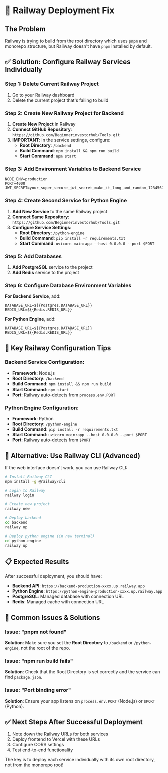 # 🚨 Railway Deployment Fix

## The Problem
Railway is trying to build from the root directory which uses `pnpm` and monorepo structure, but Railway doesn't have `pnpm` installed by default.

## ✅ Solution: Configure Railway Services Individually

### Step 1: Delete Current Railway Project
1. Go to your Railway dashboard
2. Delete the current project that's failing to build

### Step 2: Create New Railway Project for Backend

1. **Create New Project** in Railway
2. **Connect GitHub Repository**: `https://github.com/Beginnerinvestorhub/Tools.git`
3. **IMPORTANT**: In the service settings, configure:
   - **Root Directory**: `/backend`
   - **Build Command**: `npm install && npm run build`
   - **Start Command**: `npm start`

### Step 3: Add Environment Variables to Backend Service

```
NODE_ENV=production
PORT=4000
JWT_SECRET=your_super_secure_jwt_secret_make_it_long_and_random_123456789
```

### Step 4: Create Second Service for Python Engine

1. **Add New Service** to the same Railway project
2. **Connect Same Repository**: `https://github.com/Beginnerinvestorhub/Tools.git`
3. **Configure Service Settings**:
   - **Root Directory**: `/python-engine`
   - **Build Command**: `pip install -r requirements.txt`
   - **Start Command**: `uvicorn main:app --host 0.0.0.0 --port $PORT`

### Step 5: Add Databases

1. **Add PostgreSQL** service to the project
2. **Add Redis** service to the project

### Step 6: Configure Database Environment Variables

**For Backend Service**, add:
```
DATABASE_URL=${{Postgres.DATABASE_URL}}
REDIS_URL=${{Redis.REDIS_URL}}
```

**For Python Engine**, add:
```
DATABASE_URL=${{Postgres.DATABASE_URL}}
REDIS_URL=${{Redis.REDIS_URL}}
```

## 🎯 Key Railway Configuration Tips

### Backend Service Configuration:
- **Framework**: Node.js
- **Root Directory**: `/backend`
- **Build Command**: `npm install && npm run build`
- **Start Command**: `npm start`
- **Port**: Railway auto-detects from `process.env.PORT`

### Python Engine Configuration:
- **Framework**: Python
- **Root Directory**: `/python-engine`
- **Build Command**: `pip install -r requirements.txt`
- **Start Command**: `uvicorn main:app --host 0.0.0.0 --port $PORT`
- **Port**: Railway auto-detects from `$PORT`

## 🔧 Alternative: Use Railway CLI (Advanced)

If the web interface doesn't work, you can use Railway CLI:

```bash
# Install Railway CLI
npm install -g @railway/cli

# Login to Railway
railway login

# Create new project
railway new

# Deploy backend
cd backend
railway up

# Deploy python engine (in new terminal)
cd python-engine
railway up
```

## 📋 Expected Results

After successful deployment, you should have:
- **Backend API**: `https://backend-production-xxxx.up.railway.app`
- **Python Engine**: `https://python-engine-production-xxxx.up.railway.app`
- **PostgreSQL**: Managed database with connection URL
- **Redis**: Managed cache with connection URL

## 🚨 Common Issues & Solutions

### Issue: "pnpm not found"
**Solution**: Make sure you set the **Root Directory** to `/backend` or `/python-engine`, not the root of the repo.

### Issue: "npm run build fails"
**Solution**: Check that the Root Directory is set correctly and the service can find `package.json`.

### Issue: "Port binding error"
**Solution**: Ensure your app listens on `process.env.PORT` (Node.js) or `$PORT` (Python).

## ✅ Next Steps After Successful Deployment

1. Note down the Railway URLs for both services
2. Deploy frontend to Vercel with these URLs
3. Configure CORS settings
4. Test end-to-end functionality

The key is to deploy each service individually with its own root directory, not from the monorepo root!
